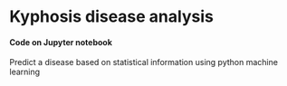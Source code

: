 # Kyphosis disease analysis

#### Code on Jupyter notebook
Predict a disease based on statistical information using python machine learning
